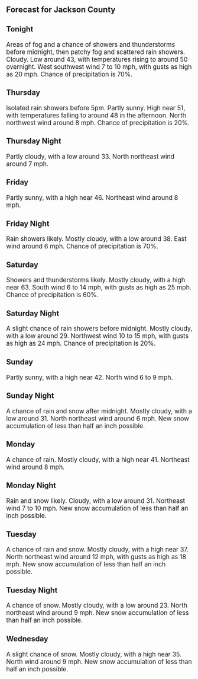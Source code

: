 <div>
   <h2>Forecast for Jackson County</h2>
   <p>
      <div style="font-size:120%">
         <h3>Tonight</h3>Areas of fog and a chance of showers and thunderstorms before midnight, then patchy fog and scattered rain showers. Cloudy.
         Low around 43, with temperatures rising to around 50 overnight. West southwest wind 7 to 10 mph, with gusts as high as 20
         mph. Chance of precipitation is 70%.<br></div>
   </p>
   <p>
      <div style="font-size:120%">
         <h3>Thursday</h3>Isolated rain showers before 5pm. Partly sunny. High near 51, with temperatures falling to around 48 in the afternoon. North
         northwest wind around 8 mph. Chance of precipitation is 20%.<br></div>
   </p>
   <p>
      <div style="font-size:120%">
         <h3>Thursday Night</h3>Partly cloudy, with a low around 33. North northeast wind around 7 mph.<br></div>
   </p>
   <p>
      <div style="font-size:120%">
         <h3>Friday</h3>Partly sunny, with a high near 46. Northeast wind around 8 mph.<br></div>
   </p>
   <p>
      <div style="font-size:120%">
         <h3>Friday Night</h3>Rain showers likely. Mostly cloudy, with a low around 38. East wind around 6 mph. Chance of precipitation is 70%.<br></div>
   </p>
   <p>
      <div style="font-size:120%">
         <h3>Saturday</h3>Showers and thunderstorms likely. Mostly cloudy, with a high near 63. South wind 6 to 14 mph, with gusts as high as 25 mph.
         Chance of precipitation is 60%.<br></div>
   </p>
   <p>
      <div style="font-size:120%">
         <h3>Saturday Night</h3>A slight chance of rain showers before midnight. Mostly cloudy, with a low around 29. Northwest wind 10 to 15 mph, with gusts
         as high as 24 mph. Chance of precipitation is 20%.<br></div>
   </p>
   <p>
      <div style="font-size:120%">
         <h3>Sunday</h3>Partly sunny, with a high near 42. North wind 6 to 9 mph.<br></div>
   </p>
   <p>
      <div style="font-size:120%">
         <h3>Sunday Night</h3>A chance of rain and snow after midnight. Mostly cloudy, with a low around 31. North northeast wind around 6 mph. New snow
         accumulation of less than half an inch possible.<br></div>
   </p>
   <p>
      <div style="font-size:120%">
         <h3>Monday</h3>A chance of rain. Mostly cloudy, with a high near 41. Northeast wind around 8 mph.<br></div>
   </p>
   <p>
      <div style="font-size:120%">
         <h3>Monday Night</h3>Rain and snow likely. Cloudy, with a low around 31. Northeast wind 7 to 10 mph. New snow accumulation of less than half an
         inch possible.<br></div>
   </p>
   <p>
      <div style="font-size:120%">
         <h3>Tuesday</h3>A chance of rain and snow. Mostly cloudy, with a high near 37. North northeast wind around 12 mph, with gusts as high as 18
         mph. New snow accumulation of less than half an inch possible.<br></div>
   </p>
   <p>
      <div style="font-size:120%">
         <h3>Tuesday Night</h3>A chance of snow. Mostly cloudy, with a low around 23. North northeast wind around 9 mph. New snow accumulation of less than
         half an inch possible.<br></div>
   </p>
   <p>
      <div style="font-size:120%">
         <h3>Wednesday</h3>A slight chance of snow. Mostly cloudy, with a high near 35. North wind around 9 mph. New snow accumulation of less than half
         an inch possible.<br></div>
   </p>
</div>